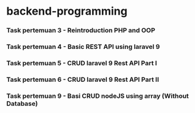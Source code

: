 # backend-programming

### Task pertemuan 3 - Reintroduction PHP and OOP

### Task pertemuan 4 - Basic REST API using laravel 9

### Task pertemuan 5 - CRUD laravel 9 Rest API Part I

### Task pertemuan 6 - CRUD laravel 9 Rest API Part II

### Task pertemuan 9 - Basi CRUD nodeJS using array (Without Database)